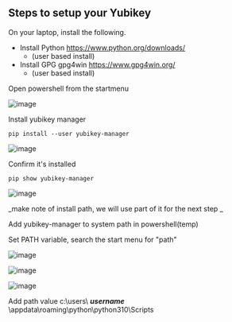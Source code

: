 ## Steps to setup your Yubikey
On your laptop, install the following.
* Install Python https://www.python.org/downloads/
  * (user based install)
* Install GPG gpg4win https://www.gpg4win.org/
  * (user based install)

Open powershell from the startmenu

![image](https://github.com/PHACDataHub/Wiki/assets/367922/96b1b1a0-b3c5-4689-8764-f1ee1829e06f)

Install yubikey manager 

`pip install --user yubikey-manager`

![image](https://github.com/PHACDataHub/Wiki/assets/367922/e43b94cd-25b0-4fe8-8122-7679febc38d3)

Confirm it's installed 

`pip show yubikey-manager`

![image](https://github.com/PHACDataHub/Wiki/assets/367922/35193a65-58d8-4a7c-817e-4f914cf53dca)

_make note of install path, we will use part of it for the next step _

Add yubikey-manager to system path in powershell(temp)

Set PATH variable, search the start menu for "path"

![image](https://github.com/PHACDataHub/Wiki/assets/367922/004b00f6-a149-4f12-8014-5a7f56a852c6)

![image](https://github.com/PHACDataHub/Wiki/assets/367922/ea777b4d-681f-478c-bf98-cf1346098c56)

![image](https://github.com/PHACDataHub/Wiki/assets/367922/8d7144fd-c23b-4be6-8141-38b6f8d3316e)

Add path value c:\users\ _**username**_ \appdata\roaming\python\python310\Scripts
